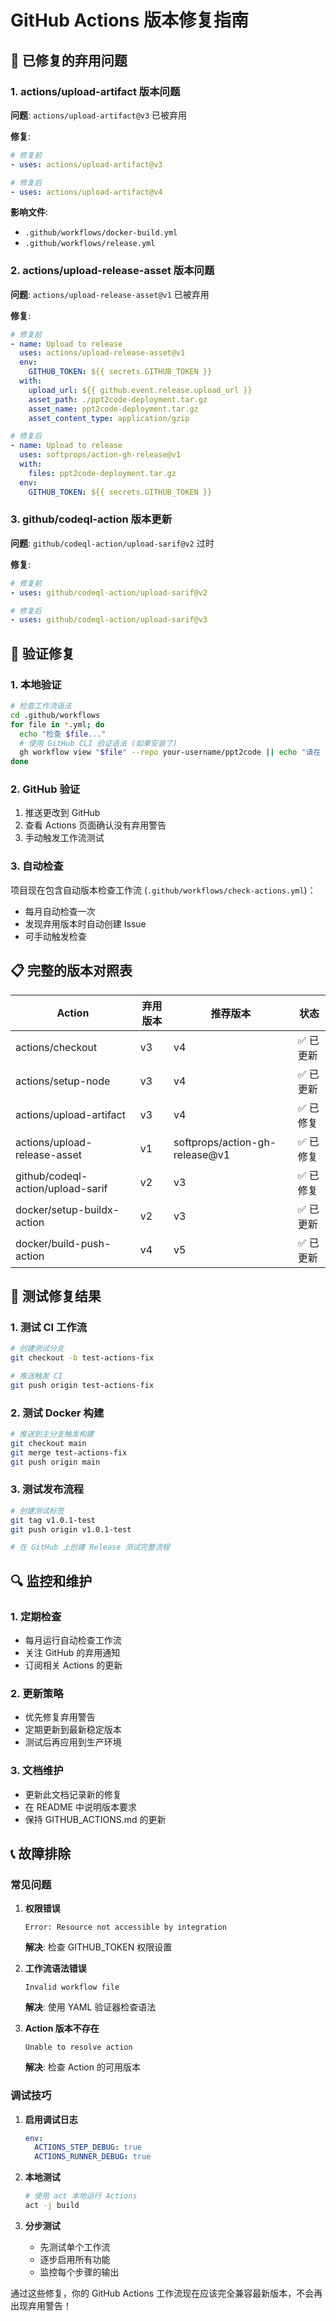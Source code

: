 # GitHub Actions 版本修复指南

## 🚨 已修复的弃用问题

### 1. actions/upload-artifact 版本问题

**问题**: `actions/upload-artifact@v3` 已被弃用

**修复**: 
```yaml
# 修复前
- uses: actions/upload-artifact@v3

# 修复后  
- uses: actions/upload-artifact@v4
```

**影响文件**:
- `.github/workflows/docker-build.yml`
- `.github/workflows/release.yml`

### 2. actions/upload-release-asset 版本问题

**问题**: `actions/upload-release-asset@v1` 已被弃用

**修复**:
```yaml
# 修复前
- name: Upload to release
  uses: actions/upload-release-asset@v1
  env:
    GITHUB_TOKEN: ${{ secrets.GITHUB_TOKEN }}
  with:
    upload_url: ${{ github.event.release.upload_url }}
    asset_path: ./ppt2code-deployment.tar.gz
    asset_name: ppt2code-deployment.tar.gz
    asset_content_type: application/gzip

# 修复后
- name: Upload to release
  uses: softprops/action-gh-release@v1
  with:
    files: ppt2code-deployment.tar.gz
  env:
    GITHUB_TOKEN: ${{ secrets.GITHUB_TOKEN }}
```

### 3. github/codeql-action 版本更新

**问题**: `github/codeql-action/upload-sarif@v2` 过时

**修复**:
```yaml
# 修复前
- uses: github/codeql-action/upload-sarif@v2

# 修复后
- uses: github/codeql-action/upload-sarif@v3
```

## 🔧 验证修复

### 1. 本地验证

```bash
# 检查工作流语法
cd .github/workflows
for file in *.yml; do
  echo "检查 $file..."
  # 使用 GitHub CLI 验证语法 (如果安装了)
  gh workflow view "$file" --repo your-username/ppt2code || echo "请在 GitHub 上验证"
done
```

### 2. GitHub 验证

1. 推送更改到 GitHub
2. 查看 Actions 页面确认没有弃用警告
3. 手动触发工作流测试

### 3. 自动检查

项目现在包含自动版本检查工作流 (`.github/workflows/check-actions.yml`)：

- 每月自动检查一次
- 发现弃用版本时自动创建 Issue
- 可手动触发检查

## 📋 完整的版本对照表

| Action | 弃用版本 | 推荐版本 | 状态 |
|--------|----------|----------|------|
| actions/checkout | v3 | v4 | ✅ 已更新 |
| actions/setup-node | v3 | v4 | ✅ 已更新 |
| actions/upload-artifact | v3 | v4 | ✅ 已修复 |
| actions/upload-release-asset | v1 | softprops/action-gh-release@v1 | ✅ 已修复 |
| github/codeql-action/upload-sarif | v2 | v3 | ✅ 已修复 |
| docker/setup-buildx-action | v2 | v3 | ✅ 已更新 |
| docker/build-push-action | v4 | v5 | ✅ 已更新 |

## 🚀 测试修复结果

### 1. 测试 CI 工作流

```bash
# 创建测试分支
git checkout -b test-actions-fix

# 推送触发 CI
git push origin test-actions-fix
```

### 2. 测试 Docker 构建

```bash
# 推送到主分支触发构建
git checkout main
git merge test-actions-fix
git push origin main
```

### 3. 测试发布流程

```bash
# 创建测试标签
git tag v1.0.1-test
git push origin v1.0.1-test

# 在 GitHub 上创建 Release 测试完整流程
```

## 🔍 监控和维护

### 1. 定期检查

- 每月运行自动检查工作流
- 关注 GitHub 的弃用通知
- 订阅相关 Actions 的更新

### 2. 更新策略

- 优先修复弃用警告
- 定期更新到最新稳定版本
- 测试后再应用到生产环境

### 3. 文档维护

- 更新此文档记录新的修复
- 在 README 中说明版本要求
- 保持 GITHUB_ACTIONS.md 的更新

## 📞 故障排除

### 常见问题

1. **权限错误**
   ```
   Error: Resource not accessible by integration
   ```
   **解决**: 检查 GITHUB_TOKEN 权限设置

2. **工作流语法错误**
   ```
   Invalid workflow file
   ```
   **解决**: 使用 YAML 验证器检查语法

3. **Action 版本不存在**
   ```
   Unable to resolve action
   ```
   **解决**: 检查 Action 的可用版本

### 调试技巧

1. **启用调试日志**
   ```yaml
   env:
     ACTIONS_STEP_DEBUG: true
     ACTIONS_RUNNER_DEBUG: true
   ```

2. **本地测试**
   ```bash
   # 使用 act 本地运行 Actions
   act -j build
   ```

3. **分步测试**
   - 先测试单个工作流
   - 逐步启用所有功能
   - 监控每个步骤的输出

通过这些修复，你的 GitHub Actions 工作流现在应该完全兼容最新版本，不会再出现弃用警告！
